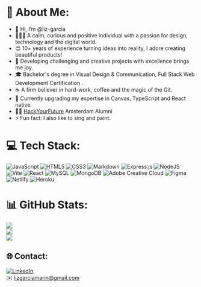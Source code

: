 # 💫 About Me:
- 👋 Hi, I’m @liz-garcia
- 👩🏻‍💻 A calm, curious and positive individual with a passion for design, technology and the digital world.
- 😍 10+ years of experience turning ideas into reality, I adore creating beautiful products!
- 💚 Developing challenging and creative projects with excellence brings me joy.
- 🎓 Bachelor's degree in Visual Design & Communication, Full Stack Web Development Certification .
- ☕️ A firm believer in hard-work, coffee and the magic of the Git.
- 🌱 Currently upgrading my expertise in Canvas, TypeScript and React native.
- 👩‍🎓 [HackYourFuture](https://github.com/HackYourFuture) Amsterdam Alumni
- ⚡ Fun fact: I also like to sing and paint.


# 💻 Tech Stack:
![JavaScript](https://img.shields.io/badge/javascript-%23323330.svg?style=for-the-badge&logo=javascript&logoColor=%23F7DF1E) ![HTML5](https://img.shields.io/badge/html5-%23E34F26.svg?style=for-the-badge&logo=html5&logoColor=white) ![CSS3](https://img.shields.io/badge/css3-%231572B6.svg?style=for-the-badge&logo=css3&logoColor=white) ![Markdown](https://img.shields.io/badge/markdown-%23000000.svg?style=for-the-badge&logo=markdown&logoColor=white) ![Express.js](https://img.shields.io/badge/express.js-%23404d59.svg?style=for-the-badge&logo=express&logoColor=%2361DAFB) ![NodeJS](https://img.shields.io/badge/node.js-6DA55F?style=for-the-badge&logo=node.js&logoColor=white) ![Vite](https://img.shields.io/badge/vite-%23646CFF.svg?style=for-the-badge&logo=vite&logoColor=white) ![React](https://img.shields.io/badge/react-%2320232a.svg?style=for-the-badge&logo=react&logoColor=%2361DAFB) ![MySQL](https://img.shields.io/badge/mysql-%2300000f.svg?style=for-the-badge&logo=mysql&logoColor=white) ![MongoDB](https://img.shields.io/badge/MongoDB-%234ea94b.svg?style=for-the-badge&logo=mongodb&logoColor=white) ![Adobe Creative Cloud](https://img.shields.io/badge/Adobe%20Creative%20Cloud-DA1F26.svg?style=for-the-badge&logo=Adobe%20Creative%20Cloud&logoColor=white) ![Figma](https://img.shields.io/badge/figma-%23F24E1E.svg?style=for-the-badge&logo=figma&logoColor=white) ![Netlify](https://img.shields.io/badge/netlify-%23000000.svg?style=for-the-badge&logo=netlify&logoColor=#00C7B7) ![Heroku](https://img.shields.io/badge/heroku-%23430098.svg?style=for-the-badge&logo=heroku&logoColor=white)
# 📊 GitHub Stats:
![](https://github-readme-stats.vercel.app/api?username=liz-garcia&theme=graywhite&hide_border=false&include_all_commits=true&count_private=false)<br/>
![](https://github-readme-streak-stats.herokuapp.com/?user=liz-garcia&theme=graywhite&hide_border=false)<br/>
![](https://github-readme-stats.vercel.app/api/top-langs/?username=liz-garcia&theme=graywhite&hide_border=false&include_all_commits=true&count_private=false&layout=compact)

## 🌐 Contact:
[![LinkedIn](https://img.shields.io/badge/LinkedIn-%230077B5.svg?logo=linkedin&logoColor=white)](https://linkedin.com/in/lizgarciamarin)<br/>
✉️ lizgarciamarin@gmail.com

<!-- Proudly created with GPRM ( https://gprm.itsvg.in ) -->

